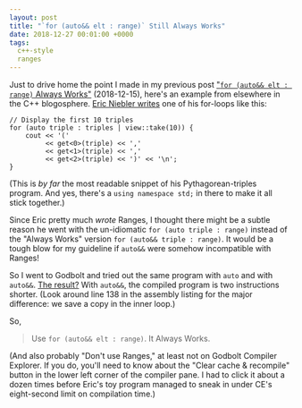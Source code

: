 ```yaml
---
layout: post
title: "`for (auto&& elt : range)` Still Always Works"
date: 2018-12-27 00:01:00 +0000
tags:
  c++-style
  ranges
---
```


Just to drive home the point I made in my previous post
["`for (auto&& elt : range)` Always Works"](/blog/2018/12/15/autorefref-always-works) (2018-12-15),
here's an example from elsewhere in the C++ blogosphere.
[Eric Niebler writes](http://ericniebler.com/2018/12/05/standard-ranges/)
one of his for-loops like this:

    // Display the first 10 triples
    for (auto triple : triples | view::take(10)) {
        cout << '('
             << get<0>(triple) << ','
             << get<1>(triple) << ','
             << get<2>(triple) << ')' << '\n';
    }

(This is _by far_ the most readable snippet of his Pythagorean-triples program.
And yes, there's a `using namespace std;` in there to make it all stick together.)

Since Eric pretty much _wrote_ Ranges, I thought there might be a subtle reason he went with the
un-idiomatic `for (auto triple : range)` instead of the "Always Works" version `for (auto&& triple : range)`.
It would be a tough blow for my guideline if `auto&&` were somehow incompatible with Ranges!

So I went to Godbolt and tried out the same program with `auto` and with `auto&&`.
[The result?](https://godbolt.org/z/kiyHg5) With `auto&&`, the compiled program is two instructions
shorter. (Look around line 138 in the assembly listing for the major difference: we save a copy
in the inner loop.)

So,

> Use `for (auto&& elt : range)`. It Always Works.

(And also probably "Don't use Ranges," at least not on Godbolt Compiler Explorer. If you do, you'll
need to know about the "Clear cache & recompile" button in the lower left corner of the compiler pane.
I had to click it about a dozen times before Eric's toy program managed to sneak in under CE's
eight-second limit on compilation time.)
